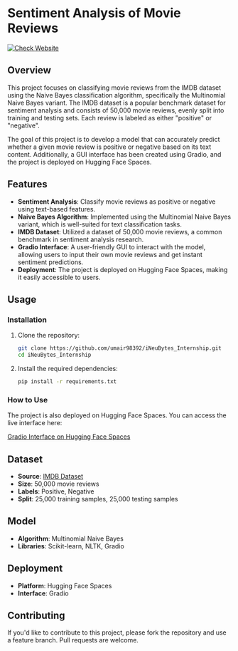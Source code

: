 # Sentiment Analysis of Movie Reviews

[![Check Website](demo.png)](https://huggingface.co/spaces/Umair98392/sentiment)

## Overview

This project focuses on classifying movie reviews from the IMDB dataset using the Naive Bayes classification algorithm, specifically the Multinomial Naive Bayes variant. The IMDB dataset is a popular benchmark dataset for sentiment analysis and consists of 50,000 movie reviews, evenly split into training and testing sets. Each review is labeled as either "positive" or "negative".

The goal of this project is to develop a model that can accurately predict whether a given movie review is positive or negative based on its text content. Additionally, a GUI interface has been created using Gradio, and the project is deployed on Hugging Face Spaces.

## Features

- **Sentiment Analysis**: Classify movie reviews as positive or negative using text-based features.
- **Naive Bayes Algorithm**: Implemented using the Multinomial Naive Bayes variant, which is well-suited for text classification tasks.
- **IMDB Dataset**: Utilized a dataset of 50,000 movie reviews, a common benchmark in sentiment analysis research.
- **Gradio Interface**: A user-friendly GUI to interact with the model, allowing users to input their own movie reviews and get instant sentiment predictions.
- **Deployment**: The project is deployed on Hugging Face Spaces, making it easily accessible to users.

## Usage

### Installation

1. Clone the repository:
    ```bash
    git clone https://github.com/umair98392/iNeuBytes_Internship.git
    cd iNeuBytes_Internship
    ```

2. Install the required dependencies:
    ```bash
    pip install -r requirements.txt
    ```



### How to Use

The project is also deployed on Hugging Face Spaces. You can access the live interface here:

[Gradio Interface on Hugging Face Spaces](https://huggingface.co/spaces/your-username/your-project-name)

## Dataset

- **Source**: [IMDB Dataset](https://ai.stanford.edu/~amaas/data/sentiment/)
- **Size**: 50,000 movie reviews
- **Labels**: Positive, Negative
- **Split**: 25,000 training samples, 25,000 testing samples

## Model

- **Algorithm**: Multinomial Naive Bayes
- **Libraries**: Scikit-learn, NLTK, Gradio

## Deployment

- **Platform**: Hugging Face Spaces
- **Interface**: Gradio

## Contributing

If you'd like to contribute to this project, please fork the repository and use a feature branch. Pull requests are welcome.
